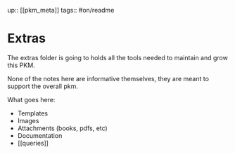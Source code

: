 up:: [[pkm_meta]]
tags:: #on/readme

# Extras
The extras folder is going to holds all the tools needed to maintain and grow this PKM.

None of the notes here are informative themselves, they are meant to support the overall pkm.

What goes here:
- Templates
- Images
- Attachments (books, pdfs, etc)
- Documentation
- [[queries]]